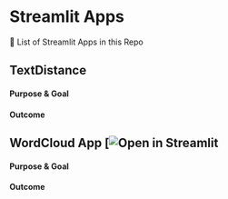 # Streamlit Apps


🔎 List of Streamlit Apps in this Repo

## TextDistance

#### Purpose & Goal

#### Outcome


## WordCloud App [![Open in Streamlit]([https://share.streamlit.io/jkanner/streamlit-audio/main/app.py](https://github.com/majoralex/streamlit/blob/main/wordcloud_ngram_app/wordcloud_app.py))

#### Purpose & Goal

#### Outcome


